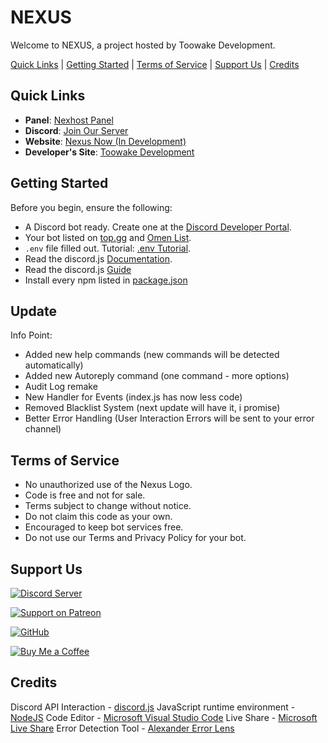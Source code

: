 # NEXUS

Welcome to NEXUS, a project hosted by Toowake Development.

[Quick Links](#quick-links) | [Getting Started](#getting-started) | [Terms of Service](#terms-of-service) | [Support Us](#support-us) | [Credits](#credits)

## Quick Links

- **Panel**: [Nexhost Panel](https://panel.nexhost.xyz)
- **Discord**: [Join Our Server](https://discord.gg/nexushosting)
- **Website**: [Nexus Now (In Development)](https://nexusnow.de)
- **Developer's Site**: [Toowake Development](https://toowake.dev)

## Getting Started

Before you begin, ensure the following:

- A Discord bot ready. Create one at the [Discord Developer Portal](https://discord.com/developers).
- Your bot listed on [top.gg](https://top.gg) and [Omen List](https://list.soydaddy.space).
- `.env` file filled out. Tutorial: [.env Tutorial](https://sites.google.com/view/nexusenv/).
- Read the discord.js [Documentation](https://discord.js.org/docs).
- Read the discord.js [Guide](https://discordjs.guide/)
- Install every npm listed in [package.json](https://github.com/toowake/nexus/blob/main/package.json)

## Update
Info Point:
- Added new help commands (new commands will be detected automatically)
- Added new Autoreply command (one command - more options)
- Audit Log remake
- New Handler for Events (index.js has now less code)
- Removed Blacklist System (next update will have it, i promise)
- Better Error Handling (User Interaction Errors will be sent to your error channel)

## Terms of Service

- No unauthorized use of the Nexus Logo.
- Code is free and not for sale.
- Terms subject to change without notice.
- Do not claim this code as your own.
- Encouraged to keep bot services free.
- Do not use our Terms and Privacy Policy for your bot.

## Support Us

<p align="center">

[![Discord Server](https://img.shields.io/discord/1121353922355929129?label=Join%20Our%20Discord&logo=discord&style=flat-square)](https://discord.gg/nexushosting)

[![Support on Patreon](https://img.shields.io/badge/Patreon-support-ff424d?style=flat-square&logo=patreon)](https://patreon.com/toowake)

[![GitHub](https://img.shields.io/github/followers/toowake?label=Follow&style=social&logo=github)](https://github.com/toowake)

[![Buy Me a Coffee](https://img.shields.io/badge/Buy%20Me%20a%20Coffee-donate-yellow?style=flat-square&logo=buy-me-a-coffee)](https://buymeacoffee.com/toowake)

</p>

## Credits
Discord API Interaction - [discord.js](https://discord.js.org)
JavaScript runtime environment - [NodeJS](https://nodejs.org/en)
Code Editor - [Microsoft Visual Studio Code](https://code.visualstudio.com)
Live Share - [Microsoft Live Share](https://visualstudio.microsoft.com/de/services/live-share/)
Error Detection Tool - [Alexander Error Lens](https://marketplace.visualstudio.com/items?itemName=usernamehw.errorlens)